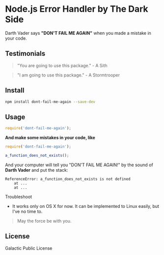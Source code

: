 # Node.js Error Handler by The Dark Side

Darth Vader says **"DON'T FAIL ME AGAIN"** when you made a mistake in your code.

## Testimonials

> "You are going to use this package." - A Sith

> "I am going to use this package." - A Stormtrooper

## Install

```bash
npm install dont-fail-me-again --save-dev
```

## Usage

```js
require('dont-fail-me-again');
```

**And make some mistakes in your code, like**

```js
require('dont-fail-me-again');

a_function_does_not_exists();
```

And your computer will tell you "DON'T FAIL ME AGAIN!" by the sound of **Darth Vader** and put the stack:

```
ReferenceError: a_function_does_not_exists is not defined
    at ...
    at ...
```

Troubleshoot

- It works only on OS X for now. It can be implemented to Linux easily, but I've no time to.

> May the force be with you.

## License

Galactic Public License
